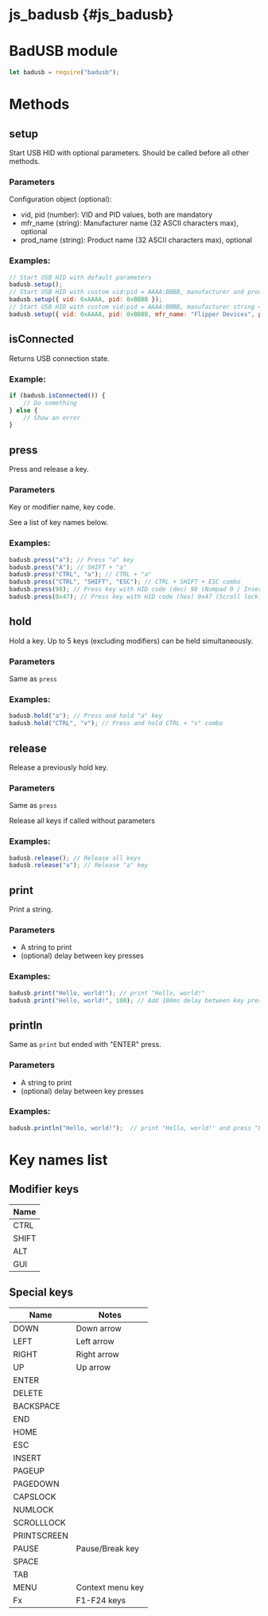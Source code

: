 # js_badusb {#js_badusb}

# BadUSB module
```js
let badusb = require("badusb");
```
# Methods
## setup
Start USB HID with optional parameters. Should be called before all other methods.

### Parameters
Configuration object (optional):
- vid, pid (number): VID and PID values, both are mandatory
- mfr_name (string): Manufacturer name (32  ASCII characters max), optional
- prod_name (string): Product name (32  ASCII characters max), optional

### Examples:
```js
// Start USB HID with default parameters
badusb.setup();
// Start USB HID with custom vid:pid = AAAA:BBBB, manufacturer and product strings not defined
badusb.setup({ vid: 0xAAAA, pid: 0xBBBB }); 
// Start USB HID with custom vid:pid = AAAA:BBBB, manufacturer string = "Flipper Devices", product string = "Flipper Zero"
badusb.setup({ vid: 0xAAAA, pid: 0xBBBB, mfr_name: "Flipper Devices", prod_name: "Flipper Zero" });
```

## isConnected
Returns USB connection state.

### Example:
```js
if (badusb.isConnected()) {
    // Do something
} else {
    // Show an error
}
```

## press
Press and release a key.

### Parameters
Key or modifier name, key code.

See a list of key names below.

### Examples:
```js
badusb.press("a"); // Press "a" key
badusb.press("A"); // SHIFT + "a"
badusb.press("CTRL", "a"); // CTRL + "a"
badusb.press("CTRL", "SHIFT", "ESC"); // CTRL + SHIFT + ESC combo
badusb.press(98); // Press key with HID code (dec) 98 (Numpad 0 / Insert)
badusb.press(0x47); // Press key with HID code (hex) 0x47 (Scroll lock)
```

## hold
Hold a key. Up to 5 keys (excluding modifiers) can be held simultaneously.

### Parameters
Same as `press`

### Examples:
```js
badusb.hold("a"); // Press and hold "a" key
badusb.hold("CTRL", "v"); // Press and hold CTRL + "v" combo
```

## release
Release a previously hold key.

### Parameters
Same as `press`

Release all keys if called without parameters

### Examples:
```js
badusb.release(); // Release all keys
badusb.release("a"); // Release "a" key
```

## print
Print a string.

### Parameters
- A string to print
- (optional) delay between key presses

### Examples:
```js
badusb.print("Hello, world!"); // print "Hello, world!"
badusb.print("Hello, world!", 100); // Add 100ms delay between key presses
```

## println
Same as `print` but ended with "ENTER" press.

### Parameters
- A string to print
- (optional) delay between key presses

### Examples:
```js
badusb.println("Hello, world!");  // print "Hello, world!" and press "ENTER"
```

# Key names list

## Modifier keys

| Name          |
| ------------- |
| CTRL          |            
| SHIFT         |  
| ALT           |
| GUI           |          

## Special keys

| Name               | Notes            |
| ------------------ | ---------------- |
| DOWN               | Down arrow       |
| LEFT               | Left arrow       |
| RIGHT              | Right arrow      |
| UP                 | Up arrow         |
| ENTER              |                  |
| DELETE             |                  |
| BACKSPACE          |                  |
| END                |                  |
| HOME               |                  |
| ESC                |                  |
| INSERT             |                  |
| PAGEUP             |                  |
| PAGEDOWN           |                  |
| CAPSLOCK           |                  |
| NUMLOCK            |                  |
| SCROLLLOCK         |                  |
| PRINTSCREEN        |                  |
| PAUSE              | Pause/Break key  |
| SPACE              |                  |
| TAB                |                  |
| MENU               | Context menu key |
| Fx                 | F1-F24 keys      |
